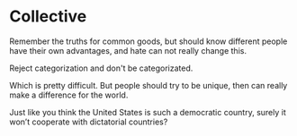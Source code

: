 # Collective

Remember the truths for common goods, but should know different people have their own advantages, and hate can not really change this.

Reject categorization and don't be categorizated.

Which is pretty difficult. But people should try to be unique, then can really make a difference for the world.

Just like you think the United States is such a democratic country, surely it won’t cooperate with dictatorial countries?